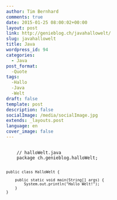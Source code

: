 ```yaml
---
author: Tim Bernhard
comments: true
date: 2015-01-25 08:00:02+00:00
layout: post
link: http://genieblog.ch/javahallowelt/
slug: javahallowelt
title: Java
wordpress_id: 94
categories:
  - Java
post_format:
  -Quote
tags:
  -Hallo
  -Java
  -Welt
draft: false
template: post
description: false
socialImage: /media/socialImage.jpg
extends: _layouts.post
language: en
cover_image: false
---
```


<code class="prettyprint">
    // halloWelt.java
    package ch.genieblog.halloWelt;
    
    public class HalloWelt {
    
    	public static void main(String[] args) {
    		System.out.println("Hallo Welt!");
    	}
    }
    
